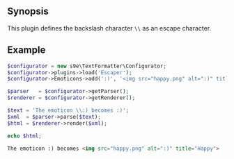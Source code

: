 ## Synopsis

This plugin defines the backslash character `\\` as an escape character.

## Example

```php
$configurator = new s9e\TextFormatter\Configurator;
$configurator->plugins->load('Escaper');
$configurator->Emoticons->add(':)', '<img src="happy.png" alt=":)" title="Happy">');

$parser   = $configurator->getParser();
$renderer = $configurator->getRenderer();

$text = 'The emoticon \\:) becomes :)'; 
$xml  = $parser->parse($text);
$html = $renderer->render($xml);

echo $html;
```
```html
The emoticon :) becomes <img src="happy.png" alt=":)" title="Happy">
```
